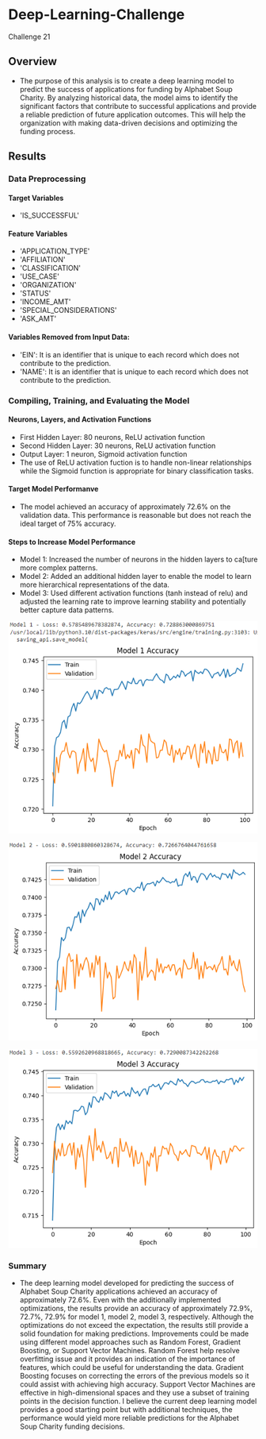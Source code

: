 # Deep-Learning-Challenge
Challenge 21
## Overview
- The purpose of this analysis is to create a deep learning model to predict the success of applications for funding by Alphabet Soup Charity. By analyzing historical data, the model aims to identify the significant factors that contribute to successful applications and provide a reliable prediction of future application outcomes. This will help the organization with making data-driven decisions and optimizing the funding process.
## Results

### Data Preprocessing
#### Target Variables
- 'IS_SUCCESSFUL'
#### Feature Variables
- 'APPLICATION_TYPE'
- 'AFFILIATION'
- 'CLASSIFICATION'
- 'USE_CASE'
- 'ORGANIZATION'
- 'STATUS'
- 'INCOME_AMT'
- 'SPECIAL_CONSIDERATIONS'
- 'ASK_AMT'
#### Variables Removed from Input Data:
- 'EIN': It is an identifier that is unique to each record which does not contribute to the prediction.
- 'NAME': It is an identifier that is unique to each record which does not contribute to the prediction.

### Compiling, Training, and Evaluating the Model
#### Neurons, Layers, and Activation Functions
- First Hidden Layer: 80 neurons, ReLU activation function
- Second Hidden Layer: 30 neurons, ReLU activation function
- Output Layer: 1 neuron, Sigmoid activation function
- The use of ReLU activation fuction is to handle non-linear relationships while the Sigmoid function is appropriate for binary classification tasks.
#### Target Model Performanve
- The model achieved an accuracy of approximately 72.6% on the validation data. This performance is reasonable but does not reach the ideal target of 75% accuracy.
#### Steps to Increase Model Performance
- Model 1: Increased the number of neurons in the hidden layers to ca[ture more complex patterns.
- Model 2: Added an additional hidden layer to enable the model to learn more hierarchical representations of the data.
- Model 3: Used different activation functions (tanh instead of relu) and adjusted the learning rate to improve learning stability and potentially better capture data patterns.


![Model 1 Accuracy](https://github.com/birdforest/Deep-Learning-Challenge/blob/main/Starter_Code/Model%201%20Accuracy.PNG)



![Model 2 Accuracy](https://github.com/birdforest/Deep-Learning-Challenge/blob/main/Starter_Code/Model%202%20Accuracy.PNG)



![Model 3 Accuracy](https://github.com/birdforest/Deep-Learning-Challenge/blob/main/Starter_Code/Model%203%20Accuracy.PNG)

### Summary
- The deep learning model developed for predicting the success of Alphabet Soup Charity applications achieved an accuracy of approximately 72.6%. Even with the additionally implemented optimizations, the results provide an accuracy of approximately 72.9%, 72.7%, 72.9% for model 1, model 2, model 3, respectively. Although the optimizations do not exceed the expectation, the results still provide a solid foundation for making predictions. Improvements could be made using different model approaches such as Random Forest, Gradient Boosting, or Support Vector Machines. Random Forest help resolve overfitting issue and it provides an indication of the importance of features, which could be useful for understanding the data. Gradient Boosting focuses on correcting the errors of the previous models so it could assist with achieving high accuracy. Support Vector Machines are effective in high-dimensional spaces and they use a subset of training points in the decision function. I believe the current deep learning model provides a good starting point but with additional techniques, the performance would yield more reliable predictions for the Alphabet Soup Charity funding decisions.
